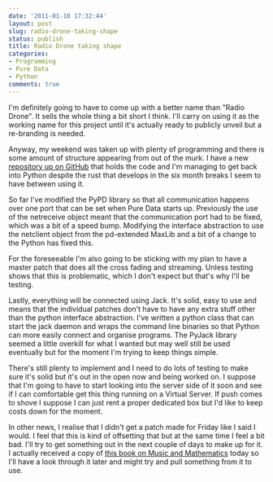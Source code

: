 ```yaml
---
date: '2011-01-10 17:32:44'
layout: post
slug: radio-drone-taking-shape
status: publish
title: Radio Drone taking shape
categories:
- Programming
- Pure Data
- Python
comments: true
---
```


I'm definitely going to have to come up with a better name than "Radio Drone". It sells the whole thing a bit short I think. I'll carry on using it as the working name for this project until it's actually ready to publicly unveil but a re-branding is needed.

Anyway, my weekend was taken up with plenty of programming and there is some amount of structure appearing from out of the murk. I have a new [repository up on GitHub](https://github.com/rumblesan/Radio-PD) that holds the code and I'm managing to get back into Python despite the rust that develops in the six month breaks I seem to have between using it.



So far I've modified the PyPD library so that all communication happens over one port that can be set when Pure Data starts up. Previously the use of the netreceive object meant that the communication port had to be fixed, which was a bit of a speed bump. Modifying the interface abstraction to use the netclient object from the pd-extended MaxLib and a bit of a change to the Python has fixed this.

For the foreseeable I'm also going to be sticking with my plan to have a master patch that does all the cross fading and streaming. Unless testing shows that this is problematic, which I don't expect but that's why I'll be testing.

Lastly, everything will be connected using Jack. It's solid, easy to use and means that the individual patches don't have to have any extra stuff other than the python interface abstraction. I've written a python class that can start the jack daemon and wraps the command line binaries so that Python can more easily connect and organise programs. The PyJack library seemed a little overkill for what I wanted but may well still be used eventually but for the moment I'm trying to keep things simple.

There's still plenty to implement and I need to do lots of testing to make sure it's solid but it's out in the open now and being worked on. I suppose that I'm going to have to start looking into the server side of it soon and see if I can comfortable get this thing running on a Virtual Server. If push comes to shove I suppose I can just rent a proper dedicated box but I'd like to keep costs down for the moment.

In other news, I realise that I didn't get a patch made for Friday like I said I would. I feel that this is kind of offsetting that but at the same time I feel a bit bad. I'll try to get something out in the next couple of days to make up for it. I actually received a copy of [this book on Music and Mathematics](http://www.amazon.co.uk/gp/product/0199298939/ref=oss_product) today so I'll have a look through it later and might try and pull something from it to use.
